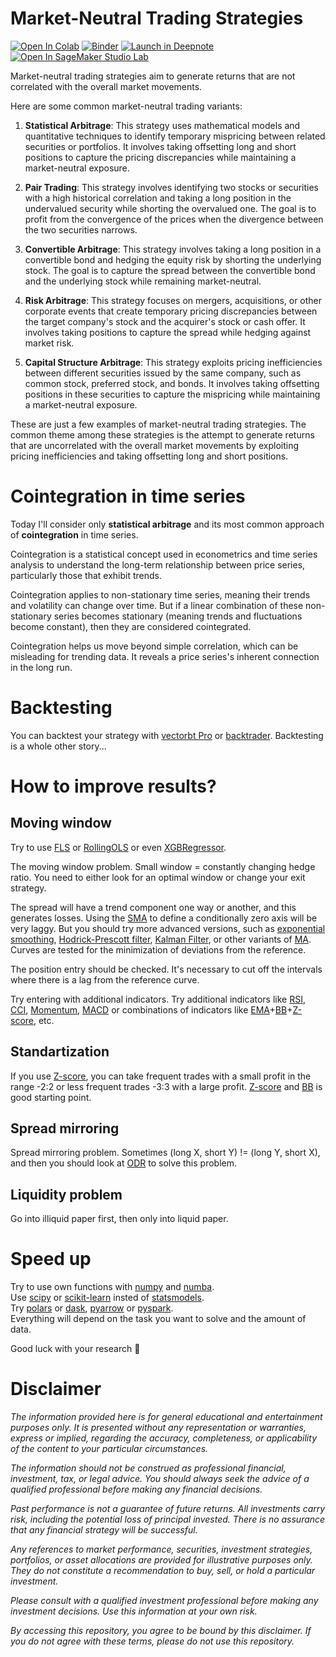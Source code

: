 # Market-Neutral Trading Strategies

[![Open In Colab](https://colab.research.google.com/assets/colab-badge.svg)](https://colab.research.google.com/github/vasiliadi/market-neutral-trading-basics/blob/main/Pair_Trading.ipynb)
[![Binder](https://mybinder.org/badge_logo.svg)](https://mybinder.org/v2/gh/vasiliadi/market-neutral-trading-basics/blob/main/Pair_Trading.ipynb/main)
[![Launch in Deepnote](https://deepnote.com/buttons/launch-in-deepnote-white-small.svg)](https://deepnote.com/launch?url=https%3A%2F%2Fgithub.com%2Fvasiliadi%2Fmarket-neutral-trading-basics%2Fblob%2Fmain%2FPair_Trading.ipynb)
[![Open In SageMaker Studio Lab](https://studiolab.sagemaker.aws/studiolab.svg)](https://studiolab.sagemaker.aws/import/github/vasiliadi/market-neutral-trading-basics/blob/main/Pair_Trading.ipynb) 

Market-neutral trading strategies aim to generate returns that are not correlated with the overall market movements. 

Here are some common market-neutral trading variants:

1. **Statistical Arbitrage**: This strategy uses mathematical models and quantitative techniques to identify temporary mispricing between related securities or portfolios. It involves taking offsetting long and short positions to capture the pricing discrepancies while maintaining a market-neutral exposure.

2. **Pair Trading**: This strategy involves identifying two stocks or securities with a high historical correlation and taking a long position in the undervalued security while shorting the overvalued one. The goal is to profit from the convergence of the prices when the divergence between the two securities narrows.

3. **Convertible Arbitrage**: This strategy involves taking a long position in a convertible bond and hedging the equity risk by shorting the underlying stock. The goal is to capture the spread between the convertible bond and the underlying stock while remaining market-neutral.

4. **Risk Arbitrage**: This strategy focuses on mergers, acquisitions, or other corporate events that create temporary pricing discrepancies between the target company's stock and the acquirer's stock or cash offer. It involves taking positions to capture the spread while hedging against market risk.

5. **Capital Structure Arbitrage**: This strategy exploits pricing inefficiencies between different securities issued by the same company, such as common stock, preferred stock, and bonds. It involves taking offsetting positions in these securities to capture the mispricing while maintaining a market-neutral exposure.

These are just a few examples of market-neutral trading strategies. The common theme among these strategies is the attempt to generate returns that are uncorrelated with the overall market movements by exploiting pricing inefficiencies and taking offsetting long and short positions.

# Cointegration in time series

Today I'll consider only **statistical arbitrage** and its most common approach of **cointegration** in time series.

Cointegration is a statistical concept used in econometrics and time series analysis to understand the long-term relationship between price series, particularly those that exhibit trends.

Cointegration applies to non-stationary time series, meaning their trends and volatility can change over time. But if a linear combination of these non-stationary series becomes stationary (meaning trends and fluctuations become constant), then they are considered cointegrated.

Cointegration helps us move beyond simple correlation, which can be misleading for trending data. It reveals a price series's inherent connection in the long run.

# Backtesting

You can backtest your strategy with [vectorbt Pro](https://vectorbt.dev/) or [backtrader](https://www.backtrader.com/). Backtesting is a whole other story...

# How to improve results?

## Moving window

Try to use [FLS](https://www2.econ.iastate.edu/tesfatsi/flshome.htm) or [RollingOLS](https://www.statsmodels.org/dev/generated/statsmodels.regression.rolling.RollingOLS.html#statsmodels.regression.rolling.RollingOLS) or even [XGBRegressor](https://xgboost.readthedocs.io/en/latest/python/python_api.html#xgboost).

The moving window problem. Small window = constantly changing hedge ratio. You need to either look for an optimal window or change your exit strategy.

The spread will have a trend component one way or another, and this generates losses. Using the [SMA](https://www.investopedia.com/terms/s/sma.asp) to define a conditionally zero axis will be very laggy. But you should try more advanced versions, such as [exponential smoothing](https://www.statsmodels.org/dev/examples/notebooks/generated/exponential_smoothing.html), [Hodrick-Prescott filter](https://www.statsmodels.org/stable/generated/statsmodels.tsa.filters.hp_filter.hpfilter.html), [Kalman Filter](https://pykalman.github.io/), or other variants of [MA](https://github.com/twopirllc/pandas-ta?tab=readme-ov-file#overlap-33). Curves are tested for the minimization of deviations from the reference.

The position entry should be checked. It's necessary to cut off the intervals where there is a lag from the reference curve.

Try entering with additional indicators.
Try additional indicators like [RSI](https://www.investopedia.com/terms/r/rsi.asp), [CCI](https://www.investopedia.com/terms/c/commoditychannelindex.asp), [Momentum](https://www.investopedia.com/terms/m/momentum.asp), [MACD](https://www.investopedia.com/terms/m/macd.asp) or combinations of indicators like [EMA](https://www.investopedia.com/terms/e/ema.asp)+[BB](https://www.investopedia.com/terms/b/bollingerbands.asp)+[Z-score](https://www.investopedia.com/terms/z/zscore.asp), etc.

## Standartization

If you use [Z-score](https://www.investopedia.com/terms/z/zscore.asp), you can take frequent trades with a small profit in the range -2:2 or less frequent trades -3:3 with a large profit. [Z-score](https://www.investopedia.com/terms/z/zscore.asp) and [BB](https://www.investopedia.com/terms/b/bollingerbands.asp) is good starting point.

## Spread mirroring

Spread mirroring problem. Sometimes (long X, short Y) != (long Y, short X), and then you should look at [ODR](https://docs.scipy.org/doc/scipy/reference/odr.html) to solve this problem.

## Liquidity problem

Go into illiquid paper first, then only into liquid paper.

# Speed up

Try to use own functions with [numpy](https://numpy.org/) and [numba](https://numba.pydata.org/). \
Use [scipy](https://docs.scipy.org/doc/scipy/reference/generated/scipy.stats.linregress.html#scipy.stats.linregress) or [scikit-learn](https://scikit-learn.org/stable/modules/linear_model.html) insted of [statsmodels](https://www.statsmodels.org/stable/index.html). \
Try [polars](https://pola.rs/) or [dask](https://www.dask.org/), [pyarrow](https://arrow.apache.org/docs/python/index.html) or [pyspark](https://spark.apache.org/). \
Everything will depend on the task you want to solve and the amount of data.

Good luck with your research 🤞

# Disclaimer

<i>The information provided here is for general educational and entertainment purposes only. It is presented without any representation or warranties, express or implied, regarding the accuracy, completeness, or applicability of the content to your particular circumstances.

The information should not be construed as professional financial, investment, tax, or legal advice. You should always seek the advice of a qualified professional before making any financial decisions.

Past performance is not a guarantee of future returns. All investments carry risk, including the potential loss of principal invested. There is no assurance that any financial strategy will be successful.

Any references to market performance, securities, investment strategies, portfolios, or asset allocations are provided for illustrative purposes only. They do not constitute a recommendation to buy, sell, or hold a particular investment.

Please consult with a qualified investment professional before making any investment decisions. Use this information at your own risk.

By accessing this repository, you agree to be bound by this disclaimer. If you do not agree with these terms, please do not use this repository.</i>